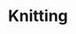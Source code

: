 ---
layout: page
title: Knitting
description: View (some of) my knitting projects on Ravelry
img: assets/img/MagnetKnit.jpg
redirect: https://www.ravelry.com/projects/Galileyo
importance: 1
category: not sciency
---